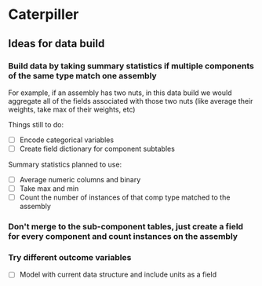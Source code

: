 # Caterpiller

## Ideas for data build

### Build data by taking summary statistics if multiple components of the same type match one assembly
For example, if an assembly has two nuts, in this data build we would aggregate all of the fields associated with those two nuts (like average their weights, take max of their weights, etc) 

Things still to do:
- [ ] Encode categorical variables
- [ ] Create field dictionary for component subtables

Summary statistics planned to use:
- [ ] Average numeric columns and binary
- [ ] Take max and min
- [ ] Count the number of instances of that comp type matched to the assembly

### Don't merge to the sub-component tables, just create a field for every component and count instances on the assembly

### Try different outcome variables

- [ ] Model with current data structure and include units as a field


